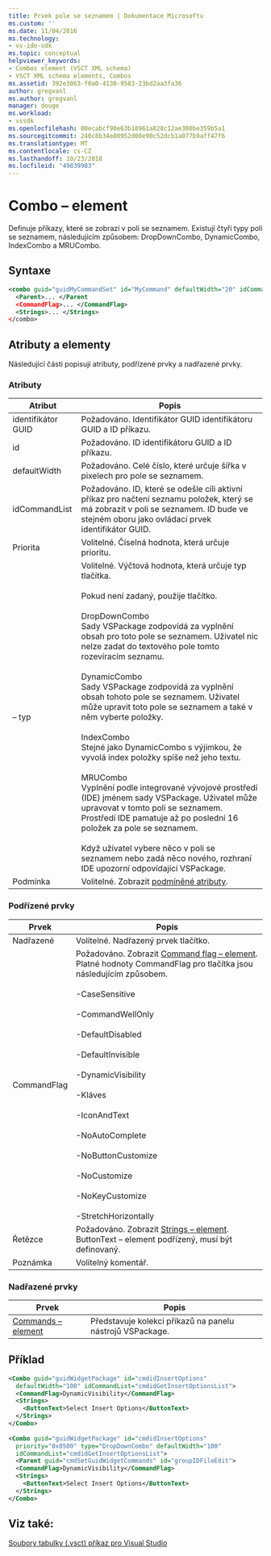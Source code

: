 ```yaml
---
title: Prvek pole se seznamem | Dokumentace Microsoftu
ms.custom: ''
ms.date: 11/04/2016
ms.technology:
- vs-ide-sdk
ms.topic: conceptual
helpviewer_keywords:
- Combos element (VSCT XML schema)
- VSCT XML schema elements, Combos
ms.assetid: 392e3063-f0a0-4130-9583-23bd2aa3fa36
author: gregvanl
ms.author: gregvanl
manager: douge
ms.workload:
- vssdk
ms.openlocfilehash: 00ecabcf90e63b18961a828c12ae300be359b5a1
ms.sourcegitcommit: 240c8b34e80952d00e90c52dcb1a077b9aff47f6
ms.translationtype: MT
ms.contentlocale: cs-CZ
ms.lasthandoff: 10/23/2018
ms.locfileid: "49839983"
---
```

# <a name="combo-element"></a>Combo – element
Definuje příkazy, které se zobrazí v poli se seznamem. Existují čtyři typy polí se seznamem, následujícím způsobem: DropDownCombo, DynamicCombo, IndexCombo a MRUCombo.  
  
## <a name="syntax"></a>Syntaxe  
  
```xml 
<combo guid="guidMyCommandSet" id="MyCommand" defaultWidth="20" idCommandList="MyCommandListID" priority="0x102" type="DropDownCombo">  
  <Parent>... </Parent  
  <CommandFlag>... </CommandFlag>  
  <Strings>... </Strings>  
</combo>  
```  
  
## <a name="attributes-and-elements"></a>Atributy a elementy  
 Následující části popisují atributy, podřízené prvky a nadřazené prvky.  
  
### <a name="attributes"></a>Atributy  
  
|Atribut|Popis|  
|---------------|-----------------|  
|identifikátor GUID|Požadováno. Identifikátor GUID identifikátoru GUID a ID příkazu.|  
|id|Požadováno. ID identifikátoru GUID a ID příkazu.|  
|defaultWidth|Požadováno. Celé číslo, které určuje šířka v pixelech pro pole se seznamem.|  
|idCommandList|Požadováno. ID, které se odešle cíli aktivní příkaz pro načtení seznamu položek, který se má zobrazit v poli se seznamem. ID bude ve stejném oboru jako ovládací prvek identifikátor GUID.|  
|Priorita|Volitelné. Číselná hodnota, která určuje prioritu.|  
|– typ|Volitelné. Výčtová hodnota, která určuje typ tlačítka.<br /><br /> Pokud není zadaný, použije tlačítko.<br /><br /> DropDownCombo<br /> Sady VSPackage zodpovídá za vyplnění obsah pro toto pole se seznamem. Uživatel nic nelze zadat do textového pole tomto rozevíracím seznamu.<br /><br /> DynamicCombo<br /> Sady VSPackage zodpovídá za vyplnění obsah tohoto pole se seznamem. Uživatel může upravit toto pole se seznamem a také v něm vyberte položky.<br /><br /> IndexCombo<br /> Stejné jako DynamicCombo s výjimkou, že vyvolá index položky spíše než jeho textu.<br /><br /> MRUCombo<br /> Vyplnění podle integrované vývojové prostředí (IDE) jménem sady VSPackage.  Uživatel může upravovat v tomto poli se seznamem. Prostředí IDE pamatuje až po poslední 16 položek za pole se seznamem.<br /><br /> Když uživatel vybere něco v poli se seznamem nebo zadá něco nového, rozhraní IDE upozorní odpovídající VSPackage.|  
|Podmínka|Volitelné. Zobrazit [podmíněné atributy](../extensibility/vsct-xml-schema-conditional-attributes.md).|  
  
### <a name="child-elements"></a>Podřízené prvky  
  
|Prvek|Popis|  
|-------------|-----------------|  
|Nadřazené|Volitelné. Nadřazený prvek tlačítko.|  
|CommandFlag|Požadováno. Zobrazit [Command flag – element](../extensibility/command-flag-element.md). Platné hodnoty CommandFlag pro tlačítka jsou následujícím způsobem.<br /><br /> -CaseSensitive<br /><br /> -CommandWellOnly<br /><br /> -DefaultDisabled<br /><br /> -DefaultInvisible<br /><br /> -DynamicVisibility<br /><br /> -Kláves<br /><br /> -IconAndText<br /><br /> -NoAutoComplete<br /><br /> -NoButtonCustomize<br /><br /> -NoCustomize<br /><br /> -NoKeyCustomize<br /><br /> -StretchHorizontally|  
|Řetězce|Požadováno. Zobrazit [Strings – element](../extensibility/strings-element.md). ButtonText – element podřízený, musí být definovaný.|  
|Poznámka|Volitelný komentář.|  
  
### <a name="parent-elements"></a>Nadřazené prvky  
  
|Prvek|Popis|  
|-------------|-----------------|  
|[Commands – element](../extensibility/commands-element.md)|Představuje kolekci příkazů na panelu nástrojů VSPackage.|  
  
## <a name="example"></a>Příklad  
  
```xml  
<Combo guid="guidWidgetPackage" id="cmdidInsertOptions"  
  defaultWidth="100" idCommandList="cmdidGetInsertOptionsList">  
  <CommandFlag>DynamicVisibility</CommandFlag>  
  <Strings>  
    <ButtonText>Select Insert Options</ButtonText>  
  </Strings>  
</Combo>  
  
<Combo guid="guidWidgetPackage" id="cmdidInsertOptions"  
  priority="0x0500" type="DropDownCombo" defaultWidth="100"  
  idCommandList="cmdidGetInsertOptionsList">  
  <Parent guid="cmdSetGuidWidgetCommands" id="groupIDFileEdit">  
  <CommandFlag>DynamicVisibility</CommandFlag>  
  <Strings>  
    <ButtonText>Select Insert Options</ButtonText>  
  </Strings>  
</Combo>  
```  
  
## <a name="see-also"></a>Viz také:  
 [Soubory tabulky (.vsct) příkaz pro Visual Studio](../extensibility/internals/visual-studio-command-table-dot-vsct-files.md)

